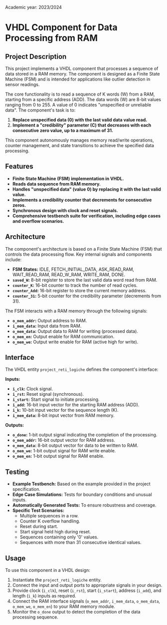 Academic year: 2023/2024

# VHDL Component for Data Processing from RAM

## Project Description

This project implements a VHDL component that processes a sequence of data stored in a RAM memory. The component is designed as a Finite State Machine (FSM) and is intended for applications like outlier detection in sensor readings.

The core functionality is to read a sequence of K words (W) from a RAM, starting from a specific address (ADD). The data words (W) are 8-bit values ranging from 0 to 255. A value of 0 indicates "unspecified or unreliable data". The component's task is to:

1. **Replace unspecified data (0) with the last valid data value read.**
2. **Implement a "credibility" parameter (C) that decreases with each consecutive zero value, up to a maximum of 31.**

This component autonomously manages memory read/write operations, counter management, and state transitions to achieve the specified data processing.

## Features

- **Finite State Machine (FSM) implementation in VHDL.**
- **Reads data sequence from RAM memory.**
- **Handles "unspecified data" (value 0) by replacing it with the last valid value.**
- **Implements a credibility counter that decrements for consecutive zeros.**
- **Synchronous design with clock and reset signals.**
- **Comprehensive testbench suite for verification, including edge cases and overflow scenarios.**

## Architecture

The component's architecture is based on a Finite State Machine (FSM) that controls the data processing flow. Key internal signals and components include:

- **FSM States:**  IDLE, FETCH_INITIAL_DATA, ASK_READ_RAM, WAIT_READ_RAM, READ_W_RAM, WRITE_RAM, DONE.
- **`saved_W`:**  8-bit register to store the last valid data word read from RAM.
- **`counter_K`:** 16-bit counter to track the number of read cycles.
- **`counter_Add`:** 16-bit register to store the current memory address.
- **`counter_31`:** 5-bit counter for the credibility parameter (decrements from 31).

The FSM interacts with a RAM memory through the following signals:

- **`o_mem_addr`:** Output address to RAM.
- **`i_mem_data`:** Input data from RAM.
- **`o_mem_data`:** Output data to RAM for writing (processed data).
- **`o_mem_en`:** Output enable for RAM communication.
- **`o_mem_we`:** Output write enable for RAM (active high for write).

## Interface

The VHDL entity `project_reti_logiche` defines the component's interface:

**Inputs:**

- **`i_clk`:** Clock signal.
- **`i_rst`:** Reset signal (synchronous).
- **`i_start`:** Start signal to initiate processing.
- **`i_add`:** 16-bit input vector for the starting RAM address (ADD).
- **`i_k`:** 10-bit input vector for the sequence length (K).
- **`i_mem_data`:** 8-bit input vector from RAM memory.

**Outputs:**

- **`o_done`:** 1-bit output signal indicating the completion of the processing.
- **`o_mem_addr`:** 16-bit output vector for RAM address.
- **`o_mem_data`:** 8-bit output vector for data to be written to RAM.
- **`o_mem_we`:** 1-bit output signal for RAM write enable.
- **`o_mem_en`:** 1-bit output signal for RAM enable.

## Testing

- **Example Testbench:** Based on the example provided in the project specification.
- **Edge Case Simulations:** Tests for boundary conditions and unusual inputs.
- **Automatically Generated Tests:**  To ensure robustness and coverage.
- **Specific Test Scenarios:**
    - Multiple sequences in a row.
    - Counter K overflow handling.
    - Reset during start.
    - Start signal held high during reset.
    - Sequences containing only '0' values.
    - Sequences with more than 31 consecutive identical values.

## Usage

To use this component in a VHDL design:

1. Instantiate the `project_reti_logiche` entity.
2. Connect the input and output ports to appropriate signals in your design.
3. Provide clock (`i_clk`), reset (`i_rst`), start (`i_start`), address (`i_add`), and length (`i_k`) inputs as required.
4. Connect the RAM interface signals (`o_mem_addr`, `i_mem_data`, `o_mem_data`, `o_mem_we`, `o_mem_en`) to your RAM memory module.
5. Monitor the `o_done` output to detect the completion of the data processing sequence.
